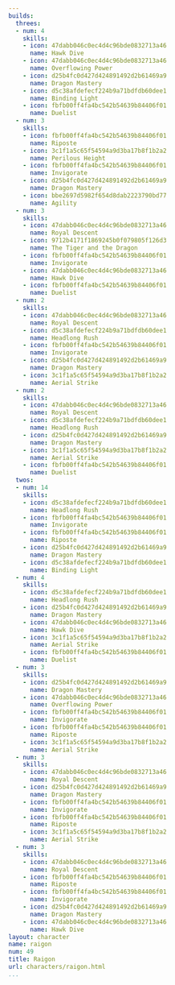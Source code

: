 ```yaml
---
builds:
  threes:
  - num: 4
    skills:
    - icon: 47dabb046c0ec4d4c96bde0832713a46
      name: Hawk Dive
    - icon: 47dabb046c0ec4d4c96bde0832713a46
      name: Overflowing Power
    - icon: d25b4fc0d427d424891492d2b61469a9
      name: Dragon Mastery
    - icon: d5c38afdefecf224b9a71bdfdb60dee1
      name: Binding Light
    - icon: fbfb00ff4fa4bc542b54639b84406f01
      name: Duelist
  - num: 3
    skills:
    - icon: fbfb00ff4fa4bc542b54639b84406f01
      name: Riposte
    - icon: 3c1f1a5c65f54594a9d3ba17b8f1b2a2
      name: Perilous Height
    - icon: fbfb00ff4fa4bc542b54639b84406f01
      name: Invigorate
    - icon: d25b4fc0d427d424891492d2b61469a9
      name: Dragon Mastery
    - icon: bbe2697d5982f654d8dab2223790bd77
      name: Agility
  - num: 3
    skills:
    - icon: 47dabb046c0ec4d4c96bde0832713a46
      name: Royal Descent
    - icon: 9712b4171f1869245b0f079805f126d3
      name: The Tiger and the Dragon
    - icon: fbfb00ff4fa4bc542b54639b84406f01
      name: Invigorate
    - icon: 47dabb046c0ec4d4c96bde0832713a46
      name: Hawk Dive
    - icon: fbfb00ff4fa4bc542b54639b84406f01
      name: Duelist
  - num: 2
    skills:
    - icon: 47dabb046c0ec4d4c96bde0832713a46
      name: Royal Descent
    - icon: d5c38afdefecf224b9a71bdfdb60dee1
      name: Headlong Rush
    - icon: fbfb00ff4fa4bc542b54639b84406f01
      name: Invigorate
    - icon: d25b4fc0d427d424891492d2b61469a9
      name: Dragon Mastery
    - icon: 3c1f1a5c65f54594a9d3ba17b8f1b2a2
      name: Aerial Strike
  - num: 2
    skills:
    - icon: 47dabb046c0ec4d4c96bde0832713a46
      name: Royal Descent
    - icon: d5c38afdefecf224b9a71bdfdb60dee1
      name: Headlong Rush
    - icon: d25b4fc0d427d424891492d2b61469a9
      name: Dragon Mastery
    - icon: 3c1f1a5c65f54594a9d3ba17b8f1b2a2
      name: Aerial Strike
    - icon: fbfb00ff4fa4bc542b54639b84406f01
      name: Duelist
  twos:
  - num: 14
    skills:
    - icon: d5c38afdefecf224b9a71bdfdb60dee1
      name: Headlong Rush
    - icon: fbfb00ff4fa4bc542b54639b84406f01
      name: Invigorate
    - icon: fbfb00ff4fa4bc542b54639b84406f01
      name: Riposte
    - icon: d25b4fc0d427d424891492d2b61469a9
      name: Dragon Mastery
    - icon: d5c38afdefecf224b9a71bdfdb60dee1
      name: Binding Light
  - num: 4
    skills:
    - icon: d5c38afdefecf224b9a71bdfdb60dee1
      name: Headlong Rush
    - icon: d25b4fc0d427d424891492d2b61469a9
      name: Dragon Mastery
    - icon: 47dabb046c0ec4d4c96bde0832713a46
      name: Hawk Dive
    - icon: 3c1f1a5c65f54594a9d3ba17b8f1b2a2
      name: Aerial Strike
    - icon: fbfb00ff4fa4bc542b54639b84406f01
      name: Duelist
  - num: 3
    skills:
    - icon: d25b4fc0d427d424891492d2b61469a9
      name: Dragon Mastery
    - icon: 47dabb046c0ec4d4c96bde0832713a46
      name: Overflowing Power
    - icon: fbfb00ff4fa4bc542b54639b84406f01
      name: Invigorate
    - icon: fbfb00ff4fa4bc542b54639b84406f01
      name: Riposte
    - icon: 3c1f1a5c65f54594a9d3ba17b8f1b2a2
      name: Aerial Strike
  - num: 3
    skills:
    - icon: 47dabb046c0ec4d4c96bde0832713a46
      name: Royal Descent
    - icon: d25b4fc0d427d424891492d2b61469a9
      name: Dragon Mastery
    - icon: fbfb00ff4fa4bc542b54639b84406f01
      name: Invigorate
    - icon: fbfb00ff4fa4bc542b54639b84406f01
      name: Riposte
    - icon: 3c1f1a5c65f54594a9d3ba17b8f1b2a2
      name: Aerial Strike
  - num: 3
    skills:
    - icon: 47dabb046c0ec4d4c96bde0832713a46
      name: Royal Descent
    - icon: fbfb00ff4fa4bc542b54639b84406f01
      name: Riposte
    - icon: fbfb00ff4fa4bc542b54639b84406f01
      name: Invigorate
    - icon: d25b4fc0d427d424891492d2b61469a9
      name: Dragon Mastery
    - icon: 47dabb046c0ec4d4c96bde0832713a46
      name: Hawk Dive
layout: character
name: raigon
num: 49
title: Raigon
url: characters/raigon.html
...
```

